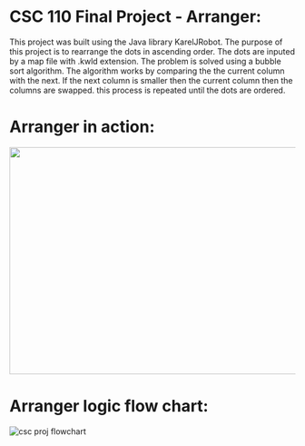 # CSC 110 Final Project - Arranger:

This project was built using the Java library KarelJRobot.  The purpose of this project is to rearrange the dots in ascending order. The dots are inputed by a map file with .kwld extension.  The problem is solved using a bubble sort algorithm.  The algorithm works by comparing the the current column with the next.  If the next column is smaller then the current column then the columns are swapped.  this process is repeated until the dots are ordered.

# Arranger in action:
<img src="https://media.giphy.com/media/Iy3o2RCal8cGjn3sCV/giphy.gif" width="700" height="400" />

# Arranger logic flow chart:

![csc proj flowchart](https://user-images.githubusercontent.com/33704976/192112317-4cac69fa-6a71-4a80-98a9-81b9cde84be1.jpg)
